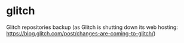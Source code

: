 # glitch
Glitch repositories backup (as Glitch is shutting down its web hosting: https://blog.glitch.com/post/changes-are-coming-to-glitch/)
